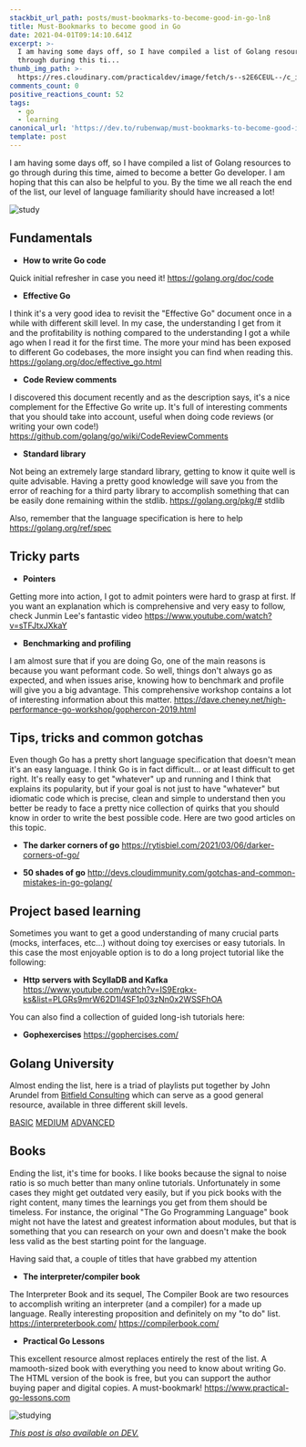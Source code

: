 ```yaml
---
stackbit_url_path: posts/must-bookmarks-to-become-good-in-go-ln8
title: Must-Bookmarks to become good in Go
date: 2021-04-01T09:14:10.641Z
excerpt: >-
  I am having some days off, so I have compiled a list of Golang resources to go
  through during this ti...
thumb_img_path: >-
  https://res.cloudinary.com/practicaldev/image/fetch/s--s2E6CEUL--/c_imagga_scale,f_auto,fl_progressive,h_420,q_auto,w_1000/https://dev-to-uploads.s3.amazonaws.com/uploads/articles/43t60x5ut3jayos9fn8u.png
comments_count: 0
positive_reactions_count: 52
tags:
  - go
  - learning
canonical_url: 'https://dev.to/rubenwap/must-bookmarks-to-become-good-in-go-ln8'
template: post
---
```

I am having some days off, so I have compiled a list of Golang resources to go through during this time, aimed to become a better Go developer. I am hoping that this can also be helpful to you. By the time we all reach the end of the list, our level of language familiarity should have increased a lot! 

![study](https://dev-to-uploads.s3.amazonaws.com/uploads/articles/56rpi2x2a7i7kqwyaq5b.gif)
 

## Fundamentals

* **How to write Go code**

Quick initial refresher in case you need it! 
https://golang.org/doc/code


* **Effective Go**

I think it's a very good idea to revisit the "Effective Go" document once in a while with different skill level. In my case, the understanding I get from it and the profitability is nothing compared to the understanding I got a while ago when I read it for the first time. The more your mind has been exposed to different Go codebases, the more insight you can find when reading this. 
https://golang.org/doc/effective_go.html


* **Code Review comments**

I discovered this document recently and as the description says, it's a nice complement for the Effective Go write up. It's full of interesting comments that you should take into account, useful when doing code reviews (or writing your own code!)
https://github.com/golang/go/wiki/CodeReviewComments


* **Standard library**

Not being an extremely large standard library, getting to know it quite well is quite advisable. Having a pretty good knowledge will save you from the error of reaching for a third party library to accomplish something that can be easily done remaining within the stdlib. 
https://golang.org/pkg/# stdlib

Also, remember that the language specification is here to help 
https://golang.org/ref/spec



## Tricky parts


* **Pointers**

Getting more into action, I got to admit pointers were hard to grasp at first. If you want an explanation which is comprehensive and very easy to follow, check Junmin Lee's fantastic video
https://www.youtube.com/watch?v=sTFJtxJXkaY


* **Benchmarking and profiling**

I am almost sure that if you are doing Go, one of the main reasons is because you want peformant code. So well, things don't always go as expected, and when issues arise, knowing how to benchmark and profile will give you a big advantage. This comprehensive workshop contains a lot of interesting information about this matter. 
https://dave.cheney.net/high-performance-go-workshop/gophercon-2019.html


## Tips, tricks and common gotchas

Even though Go has a pretty short language specification that doesn't mean it's an easy language. I think Go is in fact difficult... or at least difficult to get right. It's really easy to get "whatever" up and running and I think that explains its popularity, but if your goal is not just to have "whatever" but idiomatic code which is precise, clean and simple to understand then you better be ready to face a pretty nice collection of quirks that you should know in order to write the best possible code. Here are two good articles on this topic.


* **The darker corners of go**
https://rytisbiel.com/2021/03/06/darker-corners-of-go/


* **50 shades of go**
http://devs.cloudimmunity.com/gotchas-and-common-mistakes-in-go-golang/


## Project based learning

Sometimes you want to get a good understanding of many crucial parts (mocks, interfaces, etc...) without doing toy exercises or easy tutorials. In this case the most enjoyable option is to do a long project tutorial like the following:


* **Http servers with ScyllaDB and Kafka**
https://www.youtube.com/watch?v=IS9Erqkx-ks&list=PLGRs9mrW62D1I4SF1p03zNn0x2WSSFhOA

You can also find a collection of guided long-ish tutorials here:


* **Gophexercises**
https://gophercises.com/


## Golang University

Almost ending the list, here is a triad of playlists put together by John Arundel from [Bitfield Consulting](https://bitfieldconsulting.com/) which can serve as a good general resource, available in three different skill levels.

[BASIC](https://www.youtube.com/watch?v=rFejpH_tAHM&list=PLEcwzBXTPUE9V1o8mZdC9tNnRZaTgI-1P)
[MEDIUM](https://www.youtube.com/watch?v=yeetIgNeIkc&list=PLEcwzBXTPUE_5m_JaMXmGEFgduH8EsuTs)
[ADVANCED](https://www.youtube.com/watch?v=YHRO5WQGh0k&list=PLEcwzBXTPUE8KvXRFmmfPEUmKoy9LfmAf)

## Books

Ending the list, it's time for books. I like books because the signal to noise ratio is so much better than many online tutorials. Unfortunately in some cases they might get outdated very easily, but if you pick books with the right content, many times the learnings you get from them should be timeless. For instance, the original "The Go Programming Language" book might not have the latest and greatest information about modules, but that is something that you can research on your own and doesn't make the book less valid as the best starting point for the language. 

Having said that, a couple of titles that have grabbed my attention


* **The interpreter/compiler book**

The Interpreter Book and its sequel, The Compiler Book are two resources to accomplish writing an interpreter (and a compiler) for a made up language. Really interesting proposition and definitely on my "to do" list. 
https://interpreterbook.com/
https://compilerbook.com/


* **Practical Go Lessons**

This excellent resource almost replaces entirely the rest of the list. A mamooth-sized book with everything you need to know about writing Go. The HTML version of the book is free, but you can support the author buying paper and digital copies. A must-bookmark! 
https://www.practical-go-lessons.com

![studying](https://dev-to-uploads.s3.amazonaws.com/uploads/articles/rd7s6wb2unhhe9rk7dcv.gif)
 





*[This post is also available on DEV.](https://dev.to/rubenwap/must-bookmarks-to-become-good-in-go-ln8)*


<script>
const parent = document.getElementsByTagName('head')[0];
const script = document.createElement('script');
script.type = 'text/javascript';
script.src = 'https://cdnjs.cloudflare.com/ajax/libs/iframe-resizer/4.1.1/iframeResizer.min.js';
script.charset = 'utf-8';
script.onload = function() {
    window.iFrameResize({}, '.liquidTag');
};
parent.appendChild(script);
</script>    
